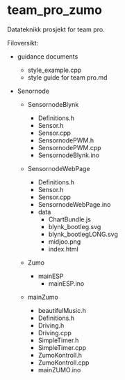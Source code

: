 # team_pro_zumo

Datateknikk prosjekt for team pro.

Filoversikt:

- guidance documents
  - style_example.cpp
  - style guide for team pro.md
  
- Senornode

  - SensornodeBlynk
    - Definitions.h
    - Sensor.h
    - Sensor.cpp
    - SensornodePWM.h
    - SensornodePWM.cpp
    - SensornodeBlynk.ino
    
  - SensornodeWebPage
    - Definitions.h
    - Sensor.h
    - Sensor.cpp
    - SensornodeWebPage.ino
    - data
      - ChartBundle.js
      - blynk_bootleg.svg
      - blynk_bootlegLONG.svg
      - midjoo.png
      - index.html


  - Zumo
    - mainESP
      - mainESP.ino
  
  - mainZumo
    - beautifulMusic.h
    - Definitions.h
    - Driving.h
    - Driving.cpp
    - SimpleTimer.h
    - SimpleTimer.cpp
    - ZumoKontroll.h
    - ZumoKontroll.cpp
    - mainZUMO.ino
    
